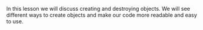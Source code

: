 In this lesson we will discuss creating and destroying objects.
We will see different ways to create objects and make our code more readable and easy to use.